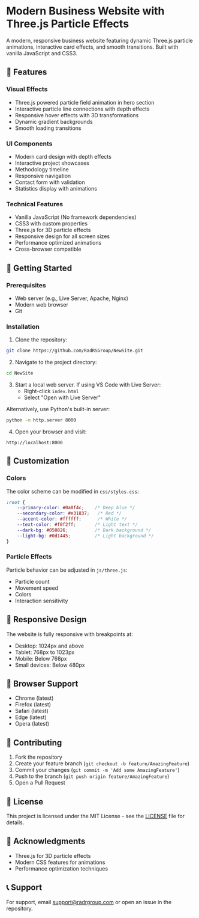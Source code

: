 # Modern Business Website with Three.js Particle Effects

A modern, responsive business website featuring dynamic Three.js particle animations, interactive card effects, and smooth transitions. Built with vanilla JavaScript and CSS3.

## 🌟 Features

### Visual Effects
- Three.js powered particle field animation in hero section
- Interactive particle line connections with depth effects
- Responsive hover effects with 3D transformations
- Dynamic gradient backgrounds
- Smooth loading transitions

### UI Components
- Modern card design with depth effects
- Interactive project showcases
- Methodology timeline
- Responsive navigation
- Contact form with validation
- Statistics display with animations

### Technical Features
- Vanilla JavaScript (No framework dependencies)
- CSS3 with custom properties
- Three.js for 3D particle effects
- Responsive design for all screen sizes
- Performance optimized animations
- Cross-browser compatible

## 🚀 Getting Started

### Prerequisites
- Web server (e.g., Live Server, Apache, Nginx)
- Modern web browser
- Git

### Installation

1. Clone the repository:
```bash
git clone https://github.com/RadRSGroup/NewSite.git
```

2. Navigate to the project directory:
```bash
cd NewSite
```

3. Start a local web server. If using VS Code with Live Server:
   - Right-click `index.html`
   - Select "Open with Live Server"

Alternatively, use Python's built-in server:
```bash
python -m http.server 8000
```

4. Open your browser and visit:
```
http://localhost:8000
```

## 🎨 Customization

### Colors
The color scheme can be modified in `css/styles.css`:
```css
:root {
    --primary-color: #0a0f4c;    /* Deep blue */
    --secondary-color: #e31837;   /* Red */
    --accent-color: #ffffff;      /* White */
    --text-color: #f0f2ff;       /* Light text */
    --dark-bg: #050826;          /* Dark background */
    --light-bg: #0d1445;         /* Light background */
}
```

### Particle Effects
Particle behavior can be adjusted in `js/three.js`:
- Particle count
- Movement speed
- Colors
- Interaction sensitivity

## 📱 Responsive Design

The website is fully responsive with breakpoints at:
- Desktop: 1024px and above
- Tablet: 768px to 1023px
- Mobile: Below 768px
- Small devices: Below 480px

## 🔧 Browser Support

- Chrome (latest)
- Firefox (latest)
- Safari (latest)
- Edge (latest)
- Opera (latest)

## 🤝 Contributing

1. Fork the repository
2. Create your feature branch (`git checkout -b feature/AmazingFeature`)
3. Commit your changes (`git commit -m 'Add some AmazingFeature'`)
4. Push to the branch (`git push origin feature/AmazingFeature`)
5. Open a Pull Request

## 📄 License

This project is licensed under the MIT License - see the [LICENSE](LICENSE) file for details.

## 🙏 Acknowledgments

- Three.js for 3D particle effects
- Modern CSS features for animations
- Performance optimization techniques

## 📞 Support

For support, email support@radrgroup.com or open an issue in the repository. 